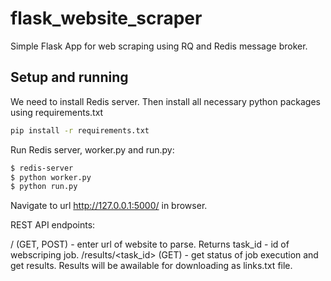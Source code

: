 # flask_website_scraper
Simple Flask App for web scraping using RQ and Redis message broker.

## Setup and running
We need to install Redis server. Then install all necessary python packages using requirements.txt

```bash
pip install -r requirements.txt
```
Run Redis server, worker.py and run.py:

```bash
$ redis-server
$ python worker.py
$ python run.py
```
Navigate to url http://127.0.0.1:5000/ in browser.

REST API endpoints:

/ (GET, POST) - enter url of website to parse. Returns task_id - id of webscriping job.
/results/<task_id> (GET) - get status of job execution and get results. Results will be awailable for downloading as links.txt file.
